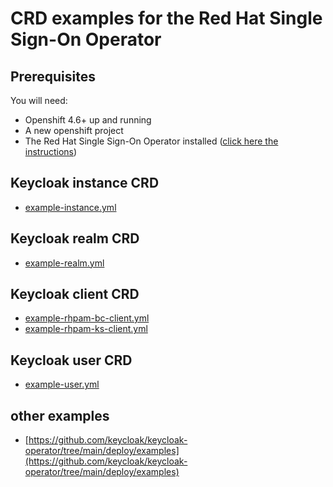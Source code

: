# CRD examples for the Red Hat Single Sign-On Operator

## Prerequisites

You will need:

- Openshift 4.6+ up and running
- A new openshift project
- The Red Hat Single Sign-On Operator installed ([click here the instructions](https://access.redhat.com/documentation/en-us/red_hat_single_sign-on/7.6/html/server_installation_and_configuration_guide/operator#installing-operator))

## Keycloak instance CRD 
- [example-instance.yml](example-instance.yml)

## Keycloak realm CRD
- [example-realm.yml](example-realm.yml)

## Keycloak client CRD
- [example-rhpam-bc-client.yml](example-rhpam-bc-client.yml)
- [example-rhpam-ks-client.yml](example-rhpam-ks-client.yml)

## Keycloak user CRD
- [example-user.yml](example-user.yml)


## other examples
- [https://github.com/keycloak/keycloak-operator/tree/main/deploy/examples](https://github.com/keycloak/keycloak-operator/tree/main/deploy/examples)